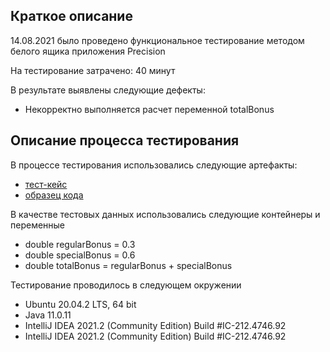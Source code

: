 ## Краткое описание

14.08.2021 было проведено функциональное тестирование методом белого ящика приложения Precision

На тестирование затрачено: 40 минут

В результате выявлены следующие дефекты:
* Некорректно выполняется расчет переменной totalBonus

## Описание процесса тестирования
В процессе тестирования использовались следующие артефакты:
* [тест-кейс](https://docs.google.com/spreadsheets/d/1e9eY1GGlccvK1I99BbMqwzSu1cbZojpifHM_Y24DYnQ/edit?usp=sharing)
* [образец кода](https://github.com/evgenijstr/java1.2.2Precision/blob/master/src/code.txt)


В качестве тестовых данных использовались следующие контейнеры и переменные
* double regularBonus = 0.3
* double specialBonus = 0.6
* double totalBonus = regularBonus + specialBonus


Тестирование проводилось в следующем окружении
* Ubuntu 20.04.2 LTS, 64 bit
* Java 11.0.11
* IntelliJ IDEA 2021.2 (Community Edition) Build #IC-212.4746.92
* IntelliJ IDEA 2021.2 (Community Edition) Build #IC-212.4746.92